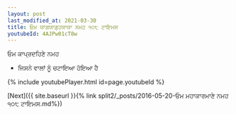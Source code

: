 ```yaml
---
layout: post
last_modified_at: 2021-03-30
title: ਓਮ ਯਾਗਯਾਗੁਹਯਾਯਾ ਨਮਹ ੧੦੮ ਟਾਇਮਸ
youtubeId: 4AJPw01cT8w
---
```

 
 
 ਓਮ ਕਾਪ੍ਰਦਹਿਣੇ ਨਮਹ  
 
 -  ਜਿਸਨੇ ਵਾਲਾਂ ਨੂੰ ਚਟਾਇਆ ਹੋਇਆ ਹੈ 
 
  
 
  
 
 
 
 
 
 


{% include youtubePlayer.html id=page.youtubeId %}
 
[Next]({{ site.baseurl }}{% link  split2/_posts/2016-05-20-ਓਮ ਮਹਾਕਾਰਮਾਣੇ ਨਮਹ ੧੦੮ ਟਾਇਮਸ.md%})
 
